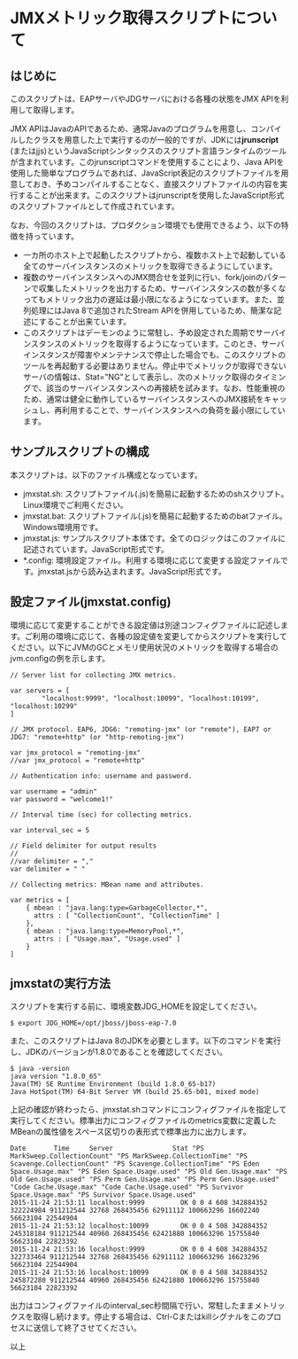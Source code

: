 # JMXメトリック取得スクリプトについて

## はじめに

このスクリプトは、EAPサーバやJDGサーバにおける各種の状態をJMX APIを利用して取得します。

JMX APIはJavaのAPIであるため、通常Javaのプログラムを用意し、コンパイルしたクラスを用意した上で実行するのが一般的ですが、JDKには**jrunscript** (またはjjs)というJavaScriptシンタックスのスクリプト言語ランタイムのツールが含まれています。このjrunscriptコマンドを使用することにより、Java APIを使用した簡単なプログラムであれば、JavaScript表記のスクリプトファイルを用意しておき、予めコンパイルすることなく、直接スクリプトファイルの内容を実行することが出来ます。このスクリプトはjrunscriptを使用したJavaScript形式のスクリプトファイルとして作成されています。

なお、今回のスクリプトは、プロダクション環境でも使用できるよう、以下の特徴を持っています。

* 一カ所のホスト上で起動したスクリプトから、複数ホスト上で起動している全てのサーバインスタンスのメトリックを取得できるようにしています。
* 複数のサーバインスタンスへのJMX問合せを並列に行い、fork/joinのパターンで収集したメトリックを出力するため、サーバインスタンスの数が多くなってもメトリック出力の遅延は最小限になるようになっています。また、並列処理にはJava 8で追加されたStream APIを併用しているため、簡潔な記述にすることが出来ています。
* このスクリプトはデーモンのように常駐し、予め設定された周期でサーバインスタンスのメトリックを取得するようになっています。このとき、サーバインスタンスが障害やメンテナンスで停止した場合でも、このスクリプトのツールを再起動する必要はありません。停止中でメトリックが取得できないサーバの情報は、Stat="NG"として表示し、次のメトリック取得のタイミングで、該当のサーバインスタンスへの再接続を試みます。なお、性能重視のため、通常は健全に動作しているサーバインスタンスへのJMX接続をキャッシュし、再利用することで、サーバインスタンスへの負荷を最小限にしています。

## サンプルスクリプトの構成

本スクリプトは、以下のファイル構成となっています。

* jmxstat.sh: スクリプトファイル(.js)を簡易に起動するためのshスクリプト。Linux環境でご利用ください。
* jmxstat.bat: スクリプトファイル(.js)を簡易に起動するためのbatファイル。Windows環境用です。
* jmxstat.js: サンプルスクリプト本体です。全てのロジックはこのファイルに記述されています。JavaScript形式です。
* *.config: 環境設定ファイル。利用する環境に応じて変更する設定ファイルです。jmxstat.jsから読み込まれます。JavaScript形式です。

## 設定ファイル(jmxstat.config)

環境に応じて変更することができる設定値は別途コンフィグファイルに記述します。ご利用の環境に応じて、各種の設定値を変更してからスクリプトを実行してください。以下にJVMのGCとメモリ使用状況のメトリックを取得する場合のjvm.configの例を示します。

~~~
// Server list for collecting JMX metrics.

var servers = [
        "localhost:9999", "localhost:10099", "localhost:10199", "localhost:10299"
]

// JMX protocol. EAP6, JDG6: "remoting-jmx" (or "remote"), EAP7 or JDG7: "remote+http" (or "http-remoting-jmx")

var jmx_protocol = "remoting-jmx"
//var jmx_protocol = "remote+http"

// Authentication info: username and password.

var username = "admin"
var password = "welcome1!"

// Interval time (sec) for collecting metrics.

var interval_sec = 5

// Field delimiter for output results
//
//var delimiter = ","
var delimiter = " "

// Collecting metrics: MBean name and attributes.

var metrics = [
    { mbean : "java.lang:type=GarbageCollector,*",
      attrs : [ "CollectionCount", "CollectionTime" ]
    },
    { mbean : "java.lang:type=MemoryPool,*",
      attrs : [ "Usage.max", "Usage.used" ]
    }
]
~~~

## jmxstatの実行方法

スクリプトを実行する前に、環境変数JDG_HOMEを設定してください。

~~~
$ export JDG_HOME=/opt/jboss/jboss-eap-7.0
~~~

また、このスクリプトはJava 8のJDKを必要とします。以下のコマンドを実行し、JDKのバージョンが1.8.0であることを確認してください。

~~~
$ java -version
java version "1.8.0_65"
Java(TM) SE Runtime Environment (build 1.8.0_65-b17)
Java HotSpot(TM) 64-Bit Server VM (build 25.65-b01, mixed mode)
~~~

上記の確認が終わったら、jmxstat.shコマンドにコンフィグファイルを指定して実行してください。標準出力にコンフィグファイルのmetrics変数に定義したMBeanの属性値をスペース区切りの表形式で標準出力に出力します。

~~~
Date       Time     Server               Stat "PS MarkSweep.CollectionCount" "PS MarkSweep.CollectionTime" "PS Scavenge.CollectionCount" "PS Scavenge.CollectionTime" "PS Eden Space.Usage.max" "PS Eden Space.Usage.used" "PS Old Gen.Usage.max" "PS Old Gen.Usage.used" "PS Perm Gen.Usage.max" "PS Perm Gen.Usage.used" "Code Cache.Usage.max" "Code Cache.Usage.used" "PS Survivor Space.Usage.max" "PS Survivor Space.Usage.used"
2015-11-24 21:53:11 localhost:9999         OK 0 0 4 608 342884352 322224984 911212544 32768 268435456 62911112 100663296 16602240 56623104 22544904
2015-11-24 21:53:12 localhost:10099        OK 0 0 4 508 342884352 245318184 911212544 40960 268435456 62421880 100663296 15755840 56623104 22823392
2015-11-24 21:53:16 localhost:9999         OK 0 0 4 608 342884352 322733464 911212544 32768 268435456 62911112 100663296 16623296 56623104 22544904
2015-11-24 21:53:16 localhost:10099        OK 0 0 4 508 342884352 245872280 911212544 40960 268435456 62421880 100663296 15755840 56623104 22823392
~~~

出力はコンフィグファイルのinterval_sec秒間隔で行い、常駐したままメトリックスを取得し続けます。停止する場合は、Ctrl-Cまたはkillシグナルをこのプロセスに送信して終了させてください。

以上